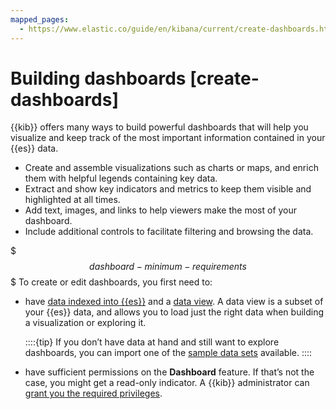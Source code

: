 ```yaml
---
mapped_pages:
  - https://www.elastic.co/guide/en/kibana/current/create-dashboards.html
---
```


# Building dashboards [create-dashboards]

{{kib}} offers many ways to build powerful dashboards that will help you visualize and keep track of the most important information contained in your {{es}} data.

* Create and assemble visualizations such as charts or maps, and enrich them with helpful legends containing key data.
* Extract and show key indicators and metrics to keep them visible and highlighted at all times.
* Add text, images, and links to help viewers make the most of your dashboard.
* Include additional controls to facilitate filtering and browsing the data.

$$$dashboard-minimum-requirements$$$
To create or edit dashboards, you first need to:

* have [data indexed into {{es}}](https://www.elastic.co/guide/en/elasticsearch/reference/current/getting-started-index.html) and a [data view](../find-and-organize/data-views.md). A data view is a subset of your {{es}} data, and allows you to load just the right data when building a visualization or exploring it.
    
  ::::{tip}
  If you don’t have data at hand and still want to explore dashboards, you can import one of the [sample data sets](../../manage-data/ingest/sample-data.md) available.
  ::::

* have sufficient permissions on the **Dashboard** feature. If that’s not the case, you might get a read-only indicator. A {{kib}} administrator can [grant you the required privileges](../../deploy-manage/users-roles/cluster-or-deployment-auth/kibana-privileges.md).
